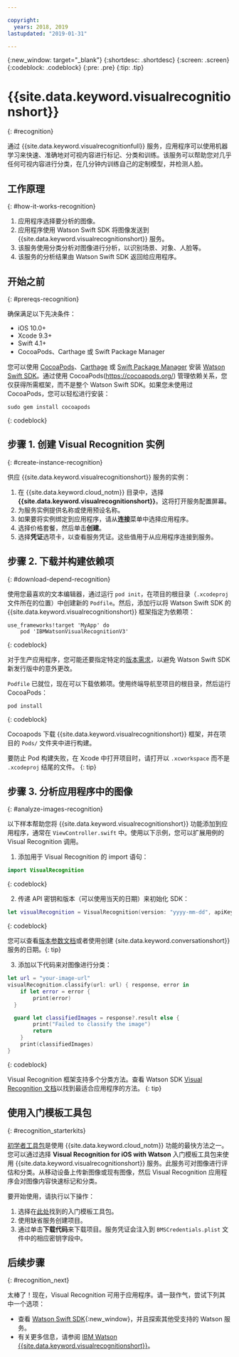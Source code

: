 ```yaml
---

copyright:
  years: 2018, 2019
lastupdated: "2019-01-31"

---
```


{:new_window: target="_blank"}
{:shortdesc: .shortdesc}
{:screen: .screen}
{:codeblock: .codeblock}
{:pre: .pre}
{:tip: .tip}

# {{site.data.keyword.visualrecognitionshort}}
{: #recognition}

通过 {{site.data.keyword.visualrecognitionfull}} 服务，应用程序可以使用机器学习来快速、准确地对可视内容进行标记、分类和训练。该服务可以帮助您对几乎任何可视内容进行分类，在几分钟内训练自己的定制模型，并检测人脸。

## 工作原理
{: #how-it-works-recognition}

1. 应用程序选择要分析的图像。
2. 应用程序使用 Watson Swift SDK 将图像发送到 {{site.data.keyword.visualrecognitionshort}} 服务。
3. 该服务使用分类分析对图像进行分析，以识别场景、对象、人脸等。
4. 该服务的分析结果由 Watson Swift SDK 返回给应用程序。

## 开始之前
{: #prereqs-recognition}

确保满足以下先决条件：

* iOS 10.0+
* Xcode 9.3+
* Swift 4.1+
* CocoaPods、Carthage 或 Swift Package Manager

您可以使用 [CocoaPods](https://github.com/watson-developer-cloud/swift-sdk#cocoapods)、[Carthage](https://github.com/watson-developer-cloud/swift-sdk#carthage) 或
[Swift Package Manager](https://github.com/watson-developer-cloud/swift-sdk#swift-package-manager) 安装 [Watson Swift SDK](https://github.com/watson-developer-cloud/swift-sdk)。通过使用 CocoaPods(https://cocoapods.org/) 管理依赖关系，您仅获得所需框架，而不是整个 Watson Swift SDK。如果您未使用过 CocoaPods，您可以轻松进行安装：

```console
sudo gem install cocoapods
```
{: codeblock}

## 步骤 1. 创建 Visual Recognition 实例
{: #create-instance-recognition}

供应 {{site.data.keyword.visualrecognitionshort}} 服务的实例：

1. 在 {{site.data.keyword.cloud_notm}} 目录中，选择 **{{site.data.keyword.visualrecognitionshort}}**。这将打开服务配置屏幕。
2. 为服务实例提供名称或使用预设名称。
3. 如果要将实例绑定到应用程序，请从**连接**菜单中选择应用程序。
4. 选择价格套餐，然后单击**创建**。
5. 选择**凭证**选项卡，以查看服务凭证。这些值用于从应用程序连接到服务。

## 步骤 2. 下载并构建依赖项
{: #download-depend-recognition}

使用您最喜欢的文本编辑器，通过运行 `pod init`，在项目的根目录（`.xcodeproj` 文件所在的位置）中创建新的 `Podfile`。然后，添加行以将 Watson Swift SDK 的 {{site.data.keyword.visualrecognitionshort}} 框架指定为依赖项：

```pod
use_frameworks!target 'MyApp' do
    pod 'IBMWatsonVisualRecognitionV3'
```
{: codeblock}

对于生产应用程序，您可能还要指定特定的[版本需求](https://guides.cocoapods.org/using/the-podfile.html#specifying-pod-versions)，以避免 Watson Swift SDK 新发行版中的意外更改。

`Podfile` 已就位，现在可以下载依赖项。使用终端导航至项目的根目录，然后运行 CocoaPods：

```console
pod install
```
{: codeblock}

Cocoapods 下载 {{site.data.keyword.visualrecognitionshort}} 框架，并在项目的 `Pods/` 文件夹中进行构建。

要防止 Pod 构建失败，在 Xcode 中打开项目时，请打开以 `.xcworkspace` 而不是 `.xcodeproj` 结尾的文件。
{: tip}

## 步骤 3. 分析应用程序中的图像
{: #analyze-images-recognition}

以下样本帮助您将 {{site.data.keyword.visualrecognitionshort}} 功能添加到应用程序，通常在 `ViewController.swift` 中。使用以下示例，您可以扩展用例的 Visual Recognition 调用。

1. 添加用于 Visual Recognition 的 import 语句：
    
  ```swift
  import VisualRecognition
  ```
  {: codeblock}

2. 传递 API 密钥和版本（可以使用当天的日期）来初始化 SDK：
    
  ```swift
  let visualRecognition = VisualRecognition(version: "yyyy-mm-dd", apiKey: "your-api-key")
  ```
  {: codeblock}

  您可以查看[版本参数文档](https://cloud.ibm.com/apidocs/visual-recognition#versioning)或者使用创建 {site.data.keyword.conversationshort}} 服务的日期。{: tip}

3. 添加以下代码来对图像进行分类：
    
  ```swift
  let url = "your-image-url"
  visualRecognition.classify(url: url) { response, error in
      if let error = error {
          print(error)
    }

    guard let classifiedImages = response?.result else {
          print("Failed to classify the image")
          return
      }
      print(classifiedImages)
  }
  ```
  {: codeblock}

Visual Recognition 框架支持多个分类方法。查看 Watson SDK [Visual Recognition 文档](https://watson-developer-cloud.github.io/swift-sdk/services/VisualRecognitionV3/index.html)以找到最适合应用程序的方法。
{: tip}

## 使用入门模板工具包
{: #recognition_starterkits}

[初学者工具包](https://cloud.ibm.com/developer/appledevelopment/starter-kits)是使用 {{site.data.keyword.cloud_notm}} 功能的最快方法之一。您可以通过选择 **Visual Recognition for iOS with Watson** 入门模板工具包来使用 {{site.data.keyword.visualrecognitionshort}} 服务。此服务可对图像进行评估和分类。从移动设备上传新图像或现有图像，然后 Visual Recognition 应用程序会对图像内容快速标记和分类。

要开始使用，请执行以下操作：
1. 选择在[此处](https://cloud.ibm.com/developer/appledevelopment/starter-kits/visual-recognition-for-ios-with-watson)找到的入门模板工具包。
2. 使用缺省服务创建项目。
3. 通过单击**下载代码**来下载项目。服务凭证会注入到 `BMSCredentials.plist` 文件中的相应密钥字段中。

## 后续步骤
{: #recognition_next}

太棒了！现在，Visual Recognition 可用于应用程序。请一鼓作气，尝试下列其中一个选项：
* 查看 [Watson Swift SDK](https://github.com/watson-developer-cloud/swift-sdk){:new_window}，并且探索其他受支持的 Watson 服务。
* 有关更多信息，请参阅 [IBM Watson {{site.data.keyword.visualrecognitionshort}}](https://www.ibm.com/watson/services/visual-recognition/)。
